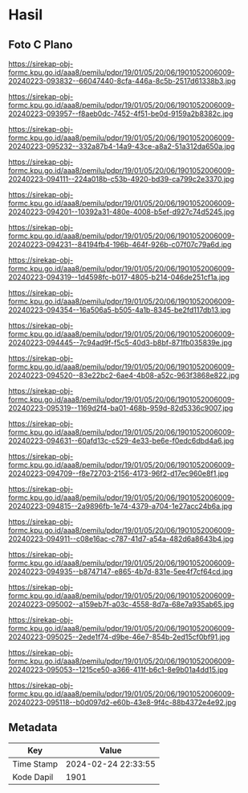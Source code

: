 # Hasil

## Foto C Plano

https://sirekap-obj-formc.kpu.go.id/aaa8/pemilu/pdpr/19/01/05/20/06/1901052006009-20240223-093832--66047440-8cfa-446a-8c5b-2517d61338b3.jpg

https://sirekap-obj-formc.kpu.go.id/aaa8/pemilu/pdpr/19/01/05/20/06/1901052006009-20240223-093957--f8aeb0dc-7452-4f51-be0d-9159a2b8382c.jpg

https://sirekap-obj-formc.kpu.go.id/aaa8/pemilu/pdpr/19/01/05/20/06/1901052006009-20240223-095232--332a87b4-14a9-43ce-a8a2-51a312da650a.jpg

https://sirekap-obj-formc.kpu.go.id/aaa8/pemilu/pdpr/19/01/05/20/06/1901052006009-20240223-094111--224a018b-c53b-4920-bd39-ca799c2e3370.jpg

https://sirekap-obj-formc.kpu.go.id/aaa8/pemilu/pdpr/19/01/05/20/06/1901052006009-20240223-094201--10392a31-480e-4008-b5ef-d927c74d5245.jpg

https://sirekap-obj-formc.kpu.go.id/aaa8/pemilu/pdpr/19/01/05/20/06/1901052006009-20240223-094231--84194fb4-196b-464f-926b-c07f07c79a6d.jpg

https://sirekap-obj-formc.kpu.go.id/aaa8/pemilu/pdpr/19/01/05/20/06/1901052006009-20240223-094319--1d4598fc-b017-4805-b214-046de251cf1a.jpg

https://sirekap-obj-formc.kpu.go.id/aaa8/pemilu/pdpr/19/01/05/20/06/1901052006009-20240223-094354--16a506a5-b505-4a1b-8345-be2fd117db13.jpg

https://sirekap-obj-formc.kpu.go.id/aaa8/pemilu/pdpr/19/01/05/20/06/1901052006009-20240223-094445--7c94ad9f-f5c5-40d3-b8bf-871fb035839e.jpg

https://sirekap-obj-formc.kpu.go.id/aaa8/pemilu/pdpr/19/01/05/20/06/1901052006009-20240223-094520--83e22bc2-6ae4-4b08-a52c-963f3868e822.jpg

https://sirekap-obj-formc.kpu.go.id/aaa8/pemilu/pdpr/19/01/05/20/06/1901052006009-20240223-095319--1169d2f4-ba01-468b-959d-82d5336c9007.jpg

https://sirekap-obj-formc.kpu.go.id/aaa8/pemilu/pdpr/19/01/05/20/06/1901052006009-20240223-094631--60afd13c-c529-4e33-be6e-f0edc6dbd4a6.jpg

https://sirekap-obj-formc.kpu.go.id/aaa8/pemilu/pdpr/19/01/05/20/06/1901052006009-20240223-094709--f8e72703-2156-4173-96f2-d17ec960e8f1.jpg

https://sirekap-obj-formc.kpu.go.id/aaa8/pemilu/pdpr/19/01/05/20/06/1901052006009-20240223-094815--2a9896fb-1e74-4379-a704-1e27acc24b6a.jpg

https://sirekap-obj-formc.kpu.go.id/aaa8/pemilu/pdpr/19/01/05/20/06/1901052006009-20240223-094911--c08e16ac-c787-41d7-a54a-482d6a8643b4.jpg

https://sirekap-obj-formc.kpu.go.id/aaa8/pemilu/pdpr/19/01/05/20/06/1901052006009-20240223-094935--b8747147-e865-4b7d-831e-5ee4f7cf64cd.jpg

https://sirekap-obj-formc.kpu.go.id/aaa8/pemilu/pdpr/19/01/05/20/06/1901052006009-20240223-095002--a159eb7f-a03c-4558-8d7a-68e7a935ab65.jpg

https://sirekap-obj-formc.kpu.go.id/aaa8/pemilu/pdpr/19/01/05/20/06/1901052006009-20240223-095025--2ede1f74-d9be-46e7-854b-2ed15cf0bf91.jpg

https://sirekap-obj-formc.kpu.go.id/aaa8/pemilu/pdpr/19/01/05/20/06/1901052006009-20240223-095053--1215ce50-a366-411f-b6c1-8e9b01a4dd15.jpg

https://sirekap-obj-formc.kpu.go.id/aaa8/pemilu/pdpr/19/01/05/20/06/1901052006009-20240223-095118--b0d097d2-e60b-43e8-9f4c-88b4372e4e92.jpg


## Metadata

| Key        | Value               |
| ---------- | ------------------- |
| Time Stamp | 2024-02-24 22:33:55 |
| Kode Dapil | 1901                |



